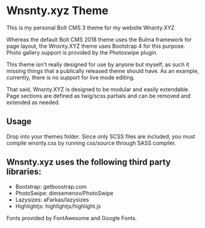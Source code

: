 # Wnsnty.xyz Theme

This is my personal Bolt CMS 3 theme for my website Wnsnty.XYZ

Whereas the default Bolt CMS 2018 theme uses the Bulma framework for page layout, the Wnsnty.XYZ theme uses Bootstrap 4 for this purpose. Photo gallery support is provided by the Photoswipe plugin.

This theme isn't really designed for use by anyone but myself, as such it missing things that a publically released theme should have. As an example, currently, there is no support for live mode editing.

That said, Wnsnty.XYZ is designed to be modular and easily extendable. Page sections are defined as twig/scss partials and can be removed and extended as needed.

## Usage

Drop into your themes folder. Since only SCSS files are included, you must compile wnsnty.css by running css/source through SASS compiler.

## Wnsnty.xyz uses the following third party libraries:
- Bootstrap: getboostrap.com
- PhotoSwipe: dimsemenov/PhotoSwipe
- Lazysizes:  aFarkas/lazysizes
- Highlightjs:  highlightjs/highlight.js

Fonts provided by FontAwesome and Google Fonts.
